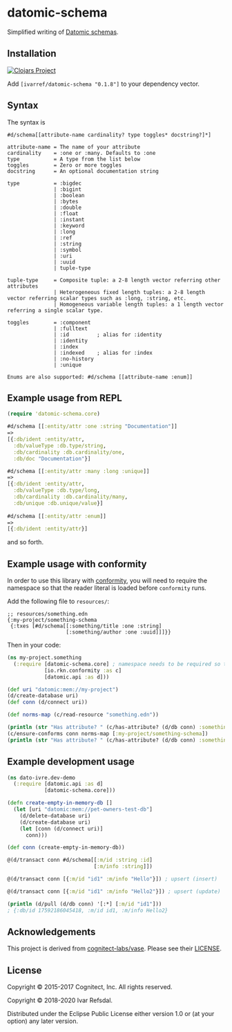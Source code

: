 # datomic-schema

Simplified writing of [Datomic schemas](https://docs.datomic.com/on-prem/schema.html).

## Installation

[![Clojars Project](http://clojars.org/ivarref/datomic-schema/latest-version.svg)](http://clojars.org/ivarref/datomic-schema)

Add `[ivarref/datomic-schema "0.1.8"]` to your dependency vector.

## Syntax

The syntax is

```
#d/schema[[attribute-name cardinality? type toggles* docstring?]*]

attribute-name = The name of your attribute
cardinality    = :one or :many. Defaults to :one
type           = A type from the list below
toggles        = Zero or more toggles
docstring      = An optional documentation string

type           = :bigdec
               | :bigint
               | :boolean
               | :bytes
               | :double
               | :float
               | :instant
               | :keyword
               | :long
               | :ref
               | :string
               | :symbol
               | :uri
               | :uuid
               | tuple-type

tuple-type     = Composite tuple: a 2-8 length vector referring other attributes
               | Heterogeneous fixed length tuples: a 2-8 length vector referring scalar types such as :long, :string, etc.
               | Homogeneous variable length tuples: a 1 length vector referring a single scalar type.

toggles        = :component
               | :fulltext
               | :id         ; alias for :identity
               | :identity
               | :index
               | :indexed    ; alias for :index
               | :no-history
               | :unique

Enums are also supported: #d/schema [[attribute-name :enum]]
```

## Example usage from REPL

```clojure
(require 'datomic-schema.core)

#d/schema [[:entity/attr :one :string "Documentation"]]
=>
[{:db/ident :entity/attr,
  :db/valueType :db.type/string,
  :db/cardinality :db.cardinality/one,
  :db/doc "Documentation"}]

#d/schema [[:entity/attr :many :long :unique]]
=>
[{:db/ident :entity/attr,
  :db/valueType :db.type/long,
  :db/cardinality :db.cardinality/many,
  :db/unique :db.unique/value}]
  
#d/schema [[:entity/attr :enum]]
=>
[{:db/ident :entity/attr}]
```

and so forth.

## Example usage with conformity

In order to use this library with [conformity](https://github.com/rkneufeld/conformity),
you will need to require the namespace so that the reader literal is loaded before `conformity` runs.

Add the following file to `resources/`:

```
;; resources/something.edn
{:my-project/something-schema
 {:txes [#d/schema[[:something/title :one :string]
                   [:something/author :one :uuid]]]}}
```

Then in your code:

```clojure
(ns my-project.something
  (:require [datomic-schema.core] ; namespace needs to be required so that reader literal is loaded
            [io.rkn.conformity :as c]
            [datomic.api :as d]))

(def uri "datomic:mem://my-project")
(d/create-database uri)
(def conn (d/connect uri))

(def norms-map (c/read-resource "something.edn"))

(println (str "Has attribute? " (c/has-attribute? (d/db conn) :something/title)))
(c/ensure-conforms conn norms-map [:my-project/something-schema])
(println (str "Has attribute? " (c/has-attribute? (d/db conn) :something/title)))
```

## Example development usage

```clojure
(ns dato-ivre.dev-demo
  (:require [datomic.api :as d]
            [datomic-schema.core]))

(defn create-empty-in-memory-db []
  (let [uri "datomic:mem://pet-owners-test-db"]
    (d/delete-database uri)
    (d/create-database uri)
    (let [conn (d/connect uri)]
      conn)))

(def conn (create-empty-in-memory-db))

@(d/transact conn #d/schema[[:m/id :string :id]
                            [:m/info :string]])

@(d/transact conn [{:m/id "id1" :m/info "Hello"}]) ; upsert (insert)

@(d/transact conn [{:m/id "id1" :m/info "Hello2"}]) ; upsert (update)

(println (d/pull (d/db conn) '[:*] [:m/id "id1"]))
; {:db/id 17592186045418, :m/id id1, :m/info Hello2}
```

## Acknowledgements

This project is derived from [cognitect-labs/vase](https://github.com/cognitect-labs/vase).
Please see their [LICENSE](https://github.com/cognitect-labs/vase/blob/master/LICENSE).

## License

Copyright © 2015-2017 Cognitect, Inc. All rights reserved.

Copyright © 2018-2020 Ivar Refsdal.

Distributed under the Eclipse Public License either version 1.0 or (at
your option) any later version.
